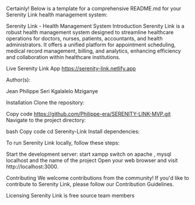 
Certainly! Below is a template for a comprehensive README.md for your Serenity Link health management system:

Serenity Link - Health Management System
Introduction
Serenity Link is a robust health management system designed to streamline healthcare operations for doctors, nurses, patients, accountants, and health administrators. It offers a unified platform for appointment scheduling, medical record management, billing, and analytics, enhancing efficiency and collaboration within healthcare institutions.

Live Serenity Link App
https://serenity-link.netlify.app


Author(s):

Jean Philippe Seri
Kgalalelo Mziganye

Installation
Clone the repository:

Copy code
https://github.com/Philippe-era/SERENITY-LINK-MVP.git
Navigate to the project directory:

bash
Copy code
cd Serenity-Link
Install dependencies:

To run Serenity Link locally, follow these steps:

Start the development server:
start xampp
switch on apache , mysql
localhost and the name of the project
Open your web browser and visit http://localhost:3000.


Contributing
We welcome contributions from the community! If you'd like to contribute to Serenity Link, please follow our Contribution Guidelines.


Licensing
Serenity Link is free source team members 
